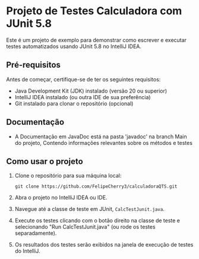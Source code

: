 # Projeto de Testes Calculadora com JUnit 5.8

Este é um projeto de exemplo para demonstrar como escrever e executar testes automatizados usando JUnit 5.8 no IntelliJ IDEA.

## Pré-requisitos

Antes de começar, certifique-se de ter os seguintes requisitos:

- Java Development Kit (JDK) instalado (versão 20 ou superior)
- IntelliJ IDEA instalado (ou outra IDE de sua preferência)
- Git instalado para clonar o repositório (opcional)
## Documentação

- A Documentação em JavaDoc está na pasta 'javadoc' na branch Main do projeto, Contendo informações relevantes sobre os métodos e testes

## Como usar o projeto

1. Clone o repositório para sua máquina local:

    ```
    git clone https://github.com/FelipeCherry3/calculadoraQTS.git
    ```

2. Abra o projeto no IntelliJ IDEA ou IDE.

3. Navegue até a classe de teste em JUnit, `CalcTestJunit.java`.

4. Execute os testes clicando com o botão direito na classe de teste e selecionando "Run CalcTestJunit.java" (ou rode os testes separadamente).

5. Os resultados dos testes serão exibidos na janela de execução de testes do IntelliJ.
